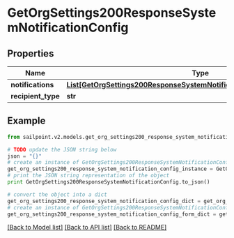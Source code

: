 # GetOrgSettings200ResponseSystemNotificationConfig


## Properties
Name | Type | Description | Notes
------------ | ------------- | ------------- | -------------
**notifications** | [**List[GetOrgSettings200ResponseSystemNotificationConfigNotificationsInner]**](GetOrgSettings200ResponseSystemNotificationConfigNotificationsInner.md) |  | [optional] 
**recipient_type** | **str** |  | [optional] 

## Example

```python
from sailpoint.v2.models.get_org_settings200_response_system_notification_config import GetOrgSettings200ResponseSystemNotificationConfig

# TODO update the JSON string below
json = "{}"
# create an instance of GetOrgSettings200ResponseSystemNotificationConfig from a JSON string
get_org_settings200_response_system_notification_config_instance = GetOrgSettings200ResponseSystemNotificationConfig.from_json(json)
# print the JSON string representation of the object
print GetOrgSettings200ResponseSystemNotificationConfig.to_json()

# convert the object into a dict
get_org_settings200_response_system_notification_config_dict = get_org_settings200_response_system_notification_config_instance.to_dict()
# create an instance of GetOrgSettings200ResponseSystemNotificationConfig from a dict
get_org_settings200_response_system_notification_config_form_dict = get_org_settings200_response_system_notification_config.from_dict(get_org_settings200_response_system_notification_config_dict)
```
[[Back to Model list]](../README.md#documentation-for-models) [[Back to API list]](../README.md#documentation-for-api-endpoints) [[Back to README]](../README.md)


